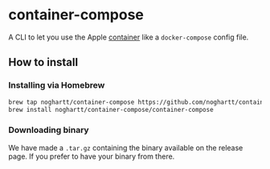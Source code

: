 # container-compose

A CLI to let you use the Apple [container](github.com/apple/container) like a `docker-compose`
config file.

## How to install

### Installing via Homebrew

```sh
brew tap noghartt/container-compose https://github.com/noghartt/container-compose.git
brew install noghartt/container-compose/container-compose
```

### Downloading binary

We have made a `.tar.gz` containing the binary available on the release page. 
If you prefer to have your binary from there.
